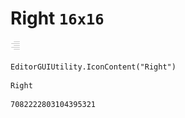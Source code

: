 # Right `16x16`
<img src="/img/Right.png" width=16 height=16>

``` CSharp
EditorGUIUtility.IconContent("Right")
```
```
Right
```
```
7082222803104395321
```
